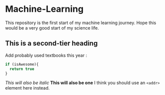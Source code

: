 # **Machine-Learning**
This repository is the first start of my machine learning journey.
Hope this would be a very good start of my science life.

## This is a second-tier heading
Add probably used textbooks this year :

```javascript
if (isAwesome){
  return true
}
```
_This will also be italic_
__This will also be one__
I think you should use an
`<addr>` element here instead.
